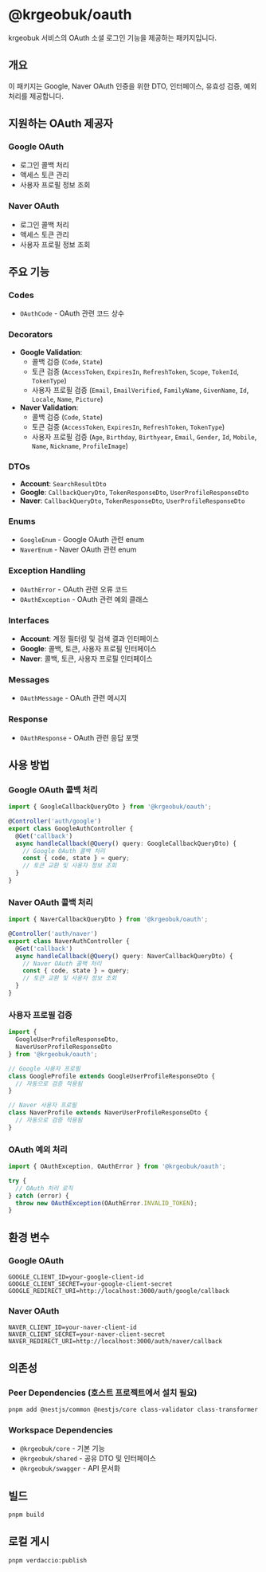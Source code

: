 # @krgeobuk/oauth

krgeobuk 서비스의 OAuth 소셜 로그인 기능을 제공하는 패키지입니다.

## 개요

이 패키지는 Google, Naver OAuth 인증을 위한 DTO, 인터페이스, 유효성 검증, 예외 처리를 제공합니다.

## 지원하는 OAuth 제공자

### Google OAuth
- 로그인 콜백 처리
- 액세스 토큰 관리
- 사용자 프로필 정보 조회

### Naver OAuth
- 로그인 콜백 처리
- 액세스 토큰 관리
- 사용자 프로필 정보 조회

## 주요 기능

### Codes
- `OAuthCode` - OAuth 관련 코드 상수

### Decorators
- **Google Validation**:
  - 콜백 검증 (`Code`, `State`)
  - 토큰 검증 (`AccessToken`, `ExpiresIn`, `RefreshToken`, `Scope`, `TokenId`, `TokenType`)
  - 사용자 프로필 검증 (`Email`, `EmailVerified`, `FamilyName`, `GivenName`, `Id`, `Locale`, `Name`, `Picture`)
- **Naver Validation**:
  - 콜백 검증 (`Code`, `State`)
  - 토큰 검증 (`AccessToken`, `ExpiresIn`, `RefreshToken`, `TokenType`)
  - 사용자 프로필 검증 (`Age`, `Birthday`, `Birthyear`, `Email`, `Gender`, `Id`, `Mobile`, `Name`, `Nickname`, `ProfileImage`)

### DTOs
- **Account**: `SearchResultDto`
- **Google**: `CallbackQueryDto`, `TokenResponseDto`, `UserProfileResponseDto`
- **Naver**: `CallbackQueryDto`, `TokenResponseDto`, `UserProfileResponseDto`

### Enums
- `GoogleEnum` - Google OAuth 관련 enum
- `NaverEnum` - Naver OAuth 관련 enum

### Exception Handling
- `OAuthError` - OAuth 관련 오류 코드
- `OAuthException` - OAuth 관련 예외 클래스

### Interfaces
- **Account**: 계정 필터링 및 검색 결과 인터페이스
- **Google**: 콜백, 토큰, 사용자 프로필 인터페이스
- **Naver**: 콜백, 토큰, 사용자 프로필 인터페이스

### Messages
- `OAuthMessage` - OAuth 관련 메시지

### Response
- `OAuthResponse` - OAuth 관련 응답 포맷

## 사용 방법

### Google OAuth 콜백 처리

```typescript
import { GoogleCallbackQueryDto } from '@krgeobuk/oauth';

@Controller('auth/google')
export class GoogleAuthController {
  @Get('callback')
  async handleCallback(@Query() query: GoogleCallbackQueryDto) {
    // Google OAuth 콜백 처리
    const { code, state } = query;
    // 토큰 교환 및 사용자 정보 조회
  }
}
```

### Naver OAuth 콜백 처리

```typescript
import { NaverCallbackQueryDto } from '@krgeobuk/oauth';

@Controller('auth/naver')
export class NaverAuthController {
  @Get('callback')
  async handleCallback(@Query() query: NaverCallbackQueryDto) {
    // Naver OAuth 콜백 처리
    const { code, state } = query;
    // 토큰 교환 및 사용자 정보 조회
  }
}
```

### 사용자 프로필 검증

```typescript
import { 
  GoogleUserProfileResponseDto,
  NaverUserProfileResponseDto 
} from '@krgeobuk/oauth';

// Google 사용자 프로필
class GoogleProfile extends GoogleUserProfileResponseDto {
  // 자동으로 검증 적용됨
}

// Naver 사용자 프로필
class NaverProfile extends NaverUserProfileResponseDto {
  // 자동으로 검증 적용됨
}
```

### OAuth 예외 처리

```typescript
import { OAuthException, OAuthError } from '@krgeobuk/oauth';

try {
  // OAuth 처리 로직
} catch (error) {
  throw new OAuthException(OAuthError.INVALID_TOKEN);
}
```

## 환경 변수

### Google OAuth
```env
GOOGLE_CLIENT_ID=your-google-client-id
GOOGLE_CLIENT_SECRET=your-google-client-secret
GOOGLE_REDIRECT_URI=http://localhost:3000/auth/google/callback
```

### Naver OAuth
```env
NAVER_CLIENT_ID=your-naver-client-id
NAVER_CLIENT_SECRET=your-naver-client-secret
NAVER_REDIRECT_URI=http://localhost:3000/auth/naver/callback
```

## 의존성

### Peer Dependencies (호스트 프로젝트에서 설치 필요)
```bash
pnpm add @nestjs/common @nestjs/core class-validator class-transformer typescript
```

### Workspace Dependencies
- `@krgeobuk/core` - 기본 기능
- `@krgeobuk/shared` - 공유 DTO 및 인터페이스
- `@krgeobuk/swagger` - API 문서화

## 빌드

```bash
pnpm build
```

## 로컬 게시

```bash
pnpm verdaccio:publish
```